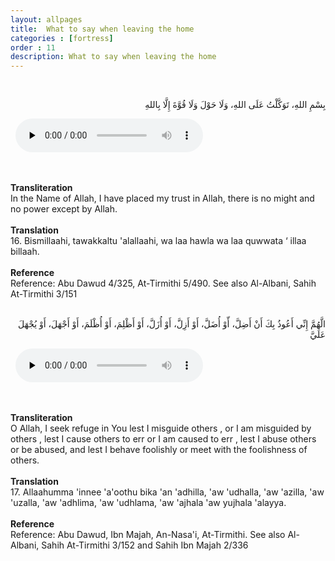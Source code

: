 ```yaml
---
layout: allpages
title:  What to say when leaving the home
categories : [fortress]
order : 11
description: What to say when leaving the home
---
```

&nbsp;
<div class="arabictext" dir="RTL">

بِسْمِ اللهِ، تَوَكَّلْتُ عَلَى اللهِ، وَلَا حَوْلَ وَلَا قُوَّةَ إِلَّا بِاللهِ

</div>
&nbsp;


<audio controls  preload="none">
  <source src="{{ site.baseurl }}/audio/fortress/16.mp3" type="audio/mpeg">
Your browser does not support the audio element.
</audio>


&nbsp;
<div class="duaextra" tabindex="0">
<div><strong>Transliteration</strong></div>
<div class="extra">In the Name of Allah, I have placed my trust in Allah, there is no might and no power except by Allah.</div>
</div>
&nbsp;
<div class="duaextra" tabindex="0">
<div><strong>Translation</strong></div>
<div class="extra">16. Bismillaahi, tawakkaltu 'alallaahi, wa laa hawla wa laa quwwata ‘ illaa billaah.</div>
</div>
&nbsp;
<div class="duaextra" tabindex="0">
<div><strong>Reference</strong></div>
<div class="extra">Reference: Abu Dawud 4/325, At-Tirmithi 5/490. See also Al-Albani, Sahih At-Tirmithi 3/151</div>
</div>
&nbsp;
<div class="arabictext" dir="RTL">

الَّهُمَّ إِنِّي أَعُوذُ بِكَ أَنْ أَضِلَّ، أّوْ أُضَلَّ، أَوْ أَزِلَّ، أَوْ أُزَلَّ، أَوْ أَظْلِمَ، أَوْ أُظْلَمَ، أَوْ أَجْهَلَ، أَوْ يُجْهَلَ عَلَيَّ

</div>
&nbsp;


<audio controls  preload="none">
  <source src="{{ site.baseurl }}/audio/fortress/17.mp3" type="audio/mpeg">
Your browser does not support the audio element.
</audio>


&nbsp;
<div class="duaextra" tabindex="0">
<div><strong>Transliteration</strong></div>
<div class="extra">O Allah, I seek refuge in You lest I misguide others , or I am misguided by others , lest I cause others to err or I am caused to err , lest I abuse others or be abused, and lest I behave foolishly or meet with the foolishness of others.</div>
</div>
&nbsp;
<div class="duaextra" tabindex="0">
<div><strong>Translation</strong></div>
<div class="extra">17. Allaahumma 'innee 'a'oothu bika 'an 'adhilla, 'aw 'udhalla, 'aw 'azilla, 'aw 'uzalla, 'aw 'adhlima, 'aw 'udhlama, 'aw 'ajhala 'aw yujhala 'alayya.</div>
</div>
&nbsp;
<div class="duaextra" tabindex="0">
<div><strong>Reference</strong></div>
<div class="extra">Reference: Abu Dawud, Ibn Majah, An-Nasa'i, At-Tirmithi. See also Al-Albani, Sahih At-Tirmithi 3/152 and Sahih Ibn Majah 2/336</div>
</div>